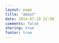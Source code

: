 ```yaml
---
layout: page
title: "about"
date: 2014-07-29 22:50
comments: false
sharing: true
footer: true
---
```



